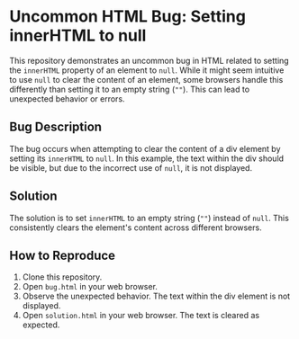 # Uncommon HTML Bug: Setting innerHTML to null

This repository demonstrates an uncommon bug in HTML related to setting the `innerHTML` property of an element to `null`.  While it might seem intuitive to use `null` to clear the content of an element, some browsers handle this differently than setting it to an empty string (`""`).  This can lead to unexpected behavior or errors.

## Bug Description
The bug occurs when attempting to clear the content of a div element by setting its `innerHTML` to `null`.  In this example, the text within the div should be visible, but due to the incorrect use of `null`, it is not displayed.

## Solution
The solution is to set `innerHTML` to an empty string (`""`) instead of `null`. This consistently clears the element's content across different browsers.

## How to Reproduce
1. Clone this repository.
2. Open `bug.html` in your web browser.
3. Observe the unexpected behavior.  The text within the div element is not displayed.
4. Open `solution.html` in your web browser.  The text is cleared as expected.
